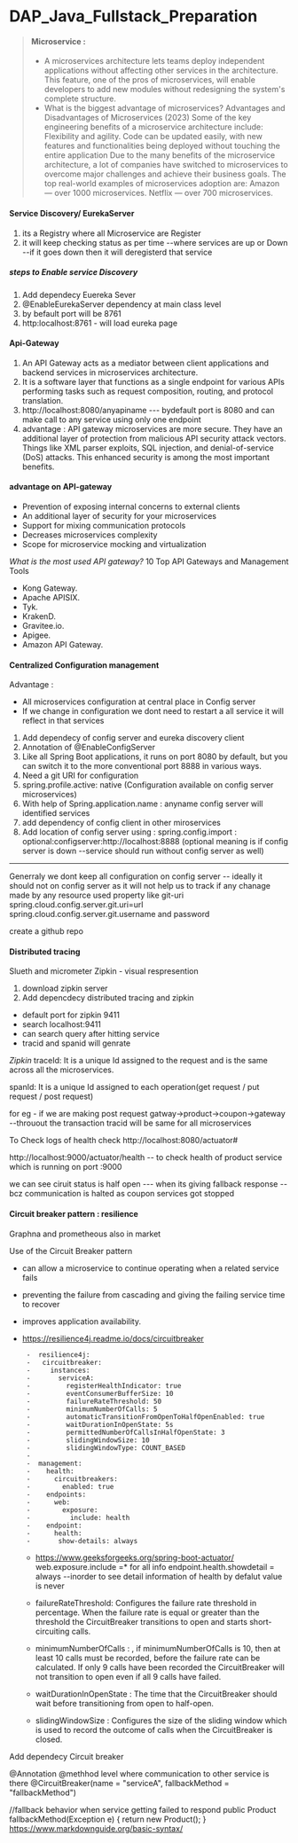 # DAP_Java_Fullstack_Preparation
> #### Microservice : 
>
> - A microservices architecture lets teams deploy independent applications without affecting other services in the architecture. 
This feature, one of the pros of microservices, will enable developers to add new modules without redesigning the system's complete structure.
> - What is the biggest advantage of microservices?
Advantages and Disadvantages of Microservices (2023)
Some of the key engineering benefits of a microservice architecture include: Flexibility and agility. Code can be updated easily, with new features and functionalities being deployed without touching the entire application
> Due to the many benefits of the microservice architecture, a lot of companies have switched to microservices to overcome major challenges and achieve their business goals. The top real-world examples of microservices adoption are:
 Amazon — over 1000 microservices. Netflix — over 700 microservices.
> 


#### Service Discovery/ EurekaServer
1. its a Registry where all Microservice are Register
2. it will keep checking status as per time --where services are up or Down --if it goes down then it will deregisterd that service 
##### steps to Enable service Discovery
1. Add dependecy Euereka Sever
2. @EnableEurekaServer dependency at main class level
3. by befault port will be 8761 
4. http:localhost:8761  - will load eureka page


#### Api-Gateway
1. An API Gateway acts as a mediator between client applications and backend services in microservices architecture. 
2. It is a software layer that functions as a single endpoint for various APIs performing tasks such as request composition, routing, and protocol translation.
3. http://localhost:8080/anyapiname --- bydefault port is 8080 and can make call to any service using only one endpoint
4. advantage : API gateway microservices are more secure. They have an additional layer of protection from malicious API security attack vectors. Things like XML parser exploits, SQL injection, and denial-of-service (DoS) attacks. This enhanced security is among the most important benefits.
#### advantage on API-gateway
* Prevention of exposing internal concerns to external clients
* An additional layer of security for your microservices
* Support for mixing communication protocols
* Decreases microservices complexity
* Scope for microservice mocking and virtualization
  
*What is the most used API gateway?*
10 Top API Gateways and Management Tools
+ Kong Gateway.
+ Apache APISIX.
+ Tyk.
+ KrakenD.
+ Gravitee.io.
+ Apigee.
+ Amazon API Gateway.

#### Centralized Configuration management
Advantage : 
+ All microservices configuration at central place in Config server
+ If we change in configuration we dont need to restart a all service it will reflect in that services

1. Add dependecy of config server and eureka discovery client
2. Annotation of @EnableConfigServer
3. Like all Spring Boot applications, it runs on port 8080 by default, but you can switch it to the more conventional port 8888 in various ways.
4. Need a git URI for configuration  
5. spring.profile.active: native  (Configuration available on config server microservices)
6. With help of Spring.application.name : anyname  config server will identified services
7. add dependency of config client in other miroservices
8. Add location of config server using : spring.config.import : optional:configserver:http://localhost:8888  (optional meaning is if config server is down --service should run without config server as well)
------------------------------------
Generraly we dont keep all configuration on config server -- ideally it should not on config server  as it will not help us to track if any chanage made by any resource
used property like git-uri
spring.cloud.config.server.git.uri=url
spring.cloud.config.server.git.username and password

create a github repo


#### Distributed tracing
Slueth and micrometer 
Zipkin - visual respresention 
1. download zipkin server 
2. Add depencdecy distributed tracing and zipkin
  - default port for zipkin 9411
  - search localhost:9411
  - can search query after hitting service
  - tracid and spanid will genrate


*Zipkin* 
traceId: It is a unique Id assigned to the request and is the same across all the microservices.

spanId: It is a unique Id assigned to each operation(get request / put request / post request)

for eg - if we are making post request gatway->product->coupon->gateway --throuout the transaction tracid will be same for all microservices

To Check logs of health check
http://localhost:8080/actuator#

http://localhost:9000/actuator/health -- to check health of product service which is running on port :9000

we can see ciruit status is half open ---
when its giving fallback response -- bcz communication is halted as coupon services got stopped



#### Circuit breaker pattern : resilience 
Graphna and prometheous also in market

Use of the Circuit Breaker pattern 
 - can allow a microservice to continue operating when a related service fails
 - preventing the failure from cascading and giving the failing service time to recover
 -  improves application availability.
 - https://resilience4j.readme.io/docs/circuitbreaker


        -  resilience4j:
        -   circuitbreaker:
        -     instances:
        -       serviceA:
        -         registerHealthIndicator: true
        -         eventConsumerBufferSize: 10
        -         failureRateThreshold: 50
        -         minimumNumberOfCalls: 5
        -         automaticTransitionFromOpenToHalfOpenEnabled: true
        -         waitDurationInOpenState: 5s
        -         permittedNumberOfCallsInHalfOpenState: 3
        -         slidingWindowSize: 10
        -         slidingWindowType: COUNT_BASED 
        - 
        -  management:
        -    health:
        -      circuitbreakers:
        -        enabled: true
        -    endpoints:
        -      web:
        -        exposure:
        -          include: health
        -    endpoint:
        -      health:
        -       show-details: always	

    - https://www.geeksforgeeks.org/spring-boot-actuator/
    web.exposure.include =* for all info
    endpoint.health.showdetail = always --inorder to see detail information of health by defalut value is never
    - failureRateThreshold: Configures the failure rate threshold in percentage. When the failure rate is equal or greater than the threshold the CircuitBreaker transitions to open and starts short-circuiting calls.     

    - minimumNumberOfCalls : , if minimumNumberOfCalls is 10, then at least 10 calls must be recorded, before the failure rate can be calculated.
If only 9 calls have been recorded the CircuitBreaker will not transition to open even if all 9 calls have failed.
    - waitDurationInOpenState :  The time that the CircuitBreaker should wait before transitioning from open to half-open.  
    - slidingWindowSize : Configures the size of the sliding window which is used to record the outcome of calls when the CircuitBreaker is closed.     


Add dependecy
Circuit breaker

@Annotation @methhod level where communication to other service is there
@CircuitBreaker(name = "serviceA", fallbackMethod = "fallbackMethod")

//fallback behavior when service getting failed to respond
	public Product fallbackMethod(Exception e) {
		return new Product();
	}
https://www.markdownguide.org/basic-syntax/    